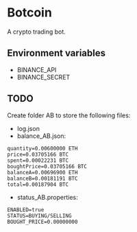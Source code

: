 # Botcoin
A crypto trading bot.

## Environment variables
* BINANCE_API
* BINANCE_SECRET

## TODO
Create folder AB to store the following files:
* log.json 
* balance_AB.json:
```properties
quantity=0.00600000 ETH
price=0.03705166 BTC
spent=0.00022231 BTC
boughtPrice=0.03705166 BTC
balanceA=0.00696900 ETH
balanceB=0.00181191 BTC
total=0.00187904 BTC
```
* status_AB.properties:
```properties
ENABLED=true
STATUS=BUYING/SELLING
BOUGHT_PRICE=0.00000000
```